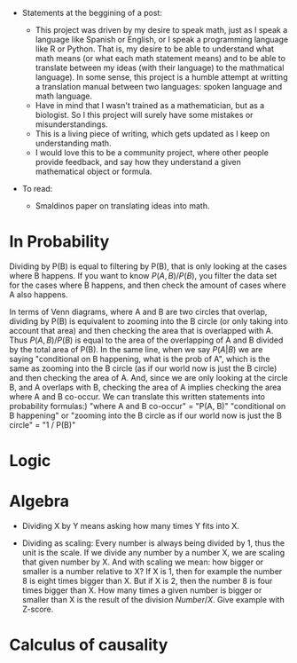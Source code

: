 - Statements at the beggining of a post: 
	- This project was driven by my desire to speak math, just as I speak a language like Spanish or English, or I speak a programming language like R or Python. That is, my desire to be able to understand what math means (or what each math statement means) and to be able to translate between my ideas (with their language) to the mathmatical language). In some sense, this project is a humble attempt at writting a translation manual between two languages: spoken language and math language. 
	- Have in mind that I wasn't trained as a mathematician, but as a biologist. So I this project will surely have some mistakes or misunderstandings. 
	- This is a living piece of writing, which gets updated as I keep on understanding math.  
	- I would love this to be a community project, where other people provide feedback, and say how they understand a given mathematical object or formula.  


- To read: 
	- Smaldinos paper on translating ideas into math.  


# In Probability

Dividing by P(B) is equal to filtering by P(B), that is only looking at the cases where B happens. 
If you want to know $P(A, B) / P(B)$, you filter the data set for the cases where B happens, and then check the amount of cases where A also happens. 

In  terms of Venn diagrams, where A and B are two circles that overlap, dividing by P(B) is equivalent to zooming into the B circle (or only taking into account that area) and then checking the area that is overlapped with A. Thus $P(A, B) / P(B)$ is equal to the area of the overlapping of A and B divided by the total area of P(B). In the same line, when we say $P(A | B)$ we are saying "conditional on B happening, what is the prob of A", which is the same as zooming into the B circle (as if our world now is just the B circle) and then checking the area of A. And, since we are only looking at the circle B, and A overlaps with B, checking the area of A implies checking the area where A and B co-occur. We can translate this written statements into probability formulas:)
"where A and B co-occur" = "P(A, B)"
"conditional on B happening" or "zooming into the B circle as if our world now is just the B circle" = "1 / P(B)"













# Logic





# Algebra
- Dividing X by Y means asking how many times Y fits into X. 

- Dividing as scaling: Every number is always being divided by 1, thus the unit is the scale. If we divide any number by a number X, we are scaling that given number by X. And with scaling we mean: how bigger or smaller is a number relative to X? If X is 1, then for example the number 8 is eight times bigger than X. But if X is 2, then the number 8 is four times bigger than X. How many times a given number is bigger or smaller than X is the result of the division $Number / X$. 
Give example with Z-score. 








# Calculus of causality

